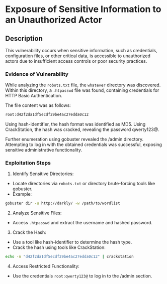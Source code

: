 # Exposure of Sensitive Information to an Unauthorized Actor

## Description

This vulnerability occurs when sensitive information, such as credentials, configuration files, or other critical data, is accessible to unauthorized actors due to insufficient access controls or poor security practices.

### Evidence of Vulnerability

While analyzing the `robots.txt` file, the `whatever` directory was discovered. Within this directory, a `.htpasswd` file was found, containing credentials for HTTP Basic Authentication.

The file content was as follows:
```bash
root:d42f2da1df5ecdf29be4ac27edda0c12
```
Using hash-identifier, the hash format was identified as MD5. Using CrackStation, the hash was cracked, revealing the password qwerty123@.

Further enumeration using gobuster revealed the /admin directory. Attempting to log in with the obtained credentials was successful, exposing sensitive administrative functionality.

### Exploitation Steps

1. Identify Sensitive Directories:
- Locate directories via `robots.txt` or directory brute-forcing tools like gobuster.
- Example:
```bash
gobuster dir -u http://darkly/ -w /path/to/wordlist
```

2. Analyze Sensitive Files:
- Access `.htpasswd` and extract the username and hashed password.

3. Crack the Hash:
- Use a tool like hash-identifier to determine the hash type.
- Crack the hash using tools like CrackStation:
```bash
echo -n "d42f2da1df5ecdf29be4ac27edda0c12" | crackstation
```

4. Access Restricted Functionality:
- Use the credentials `root:qwerty123@` to log in to the /admin section.